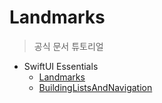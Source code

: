 # Landmarks

> 공식 문서 튜토리얼

- SwiftUI Essentials
  - [Landmarks](https://developer.apple.com/tutorials/swiftui/creating-and-combining-views)
  - [BuildingListsAndNavigation](https://developer.apple.com/tutorials/swiftui/building-lists-and-navigation)


